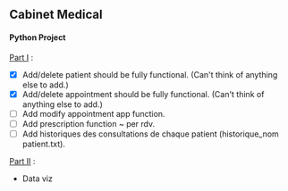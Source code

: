 ## Cabinet Medical
#### Python Project
<ins>Part I</ins> :
- [x] Add/delete patient should be fully functional. (Can't think of anything else to add.)
- [x] Add/delete appointment should be fully functional. (Can't think of anything else to add.)
- [ ] Add modify appointment app function.
- [ ] Add prescription function ~ per rdv.
- [ ] Add historiques des consultations de chaque patient (historique_nom patient.txt).

<ins>Part II</ins> :
- Data viz
 
